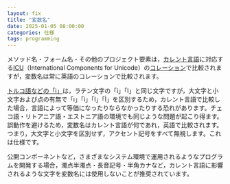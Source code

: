 ```yaml
---
layout: fix
title: "変数名"
date: 2025-01-05 08:00:00
categories: 仕様
tags: programming
---
```


メソッド名・フォーム名・その他のプロジェクト要素は，[カレント言語](https://developer.4d.com/docs/ja/settings/database#テキスト比較)に対応する[ICU](https://icu.unicode.org)（International Components for Unicode）の[コレーション](https://unicode-org.github.io/icu/userguide/collation/)で比較されますが，変数名は常に英語のコレーションで比較されます。

[トルコ語などの「i」](https://ja.wikipedia.org/wiki/İ)は，ラテン文字の「i」「I」と同じ文字ですが，大文字と小文字および点の有無で「ı」「i」「I」「İ」を区別するため，カレント言語で比較した場合，言語によって等価になったりならなかったりする恐れがあります。チェコ語・リトアニア語・エストニア語の環境でも同じような問題が起こり得ます。誤動作を避けるため，変数名はカレント言語が何であれ，英語で比較されます。つまり，大文字と小文字を区別せず，アクセント記号をすべて無視します。これは仕様です。

公開コンポーネントなど，さまざまなシステム環境で運用されるようなプログラムを開発する場合，濁点半濁点・長音記号・半角カナなど，カレント言語に影響されるような文字を変数名には使用しないことが推奨されています。